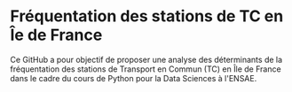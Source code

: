 # Fréquentation des stations de TC en Îe de France
Ce GitHub a pour objectif de proposer une analyse des déterminants de la fréquentation des stations de Transport en Commun (TC) en Île de France dans le cadre du cours de Python pour la Data Sciences à l'ENSAE.
